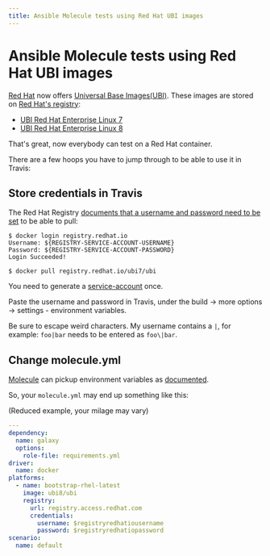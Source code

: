 ```yaml
---
title: Ansible Molecule tests using Red Hat UBI images
---
```


# Ansible Molecule tests using Red Hat UBI images

[Red Hat](https://www.redhat.com/en) now offers [Universal Base Images(UBI)](https://www.redhat.com/en/blog/introducing-red-hat-universal-base-image). These images are stored on [Red Hat's registry](https://access.redhat.com/containers/):

- [UBI Red Hat Enterprise Linux 7](https://access.redhat.com/containers/?tab=overview#/registry.access.redhat.com/ubi7/ubi)
- [UBI Red Hat Enterprise Linux 8](https://access.redhat.com/containers/?tab=overview#/registry.access.redhat.com/ubi8/ubi)

That's great, now everybody can test on a Red Hat container.

There are a few hoops you have to jump through to be able to use it in Travis:

## Store credentials in Travis

The Red Hat Registry [documents that a username and password need to be set](https://access.redhat.com/containers/?tab=images&get-method=registry-tokens#/registry.access.redhat.com/ubi8/ubi) to be able to pull:

```
$ docker login registry.redhat.io
Username: ${REGISTRY-SERVICE-ACCOUNT-USERNAME}
Password: ${REGISTRY-SERVICE-ACCOUNT-PASSWORD}
Login Succeeded!

$ docker pull registry.redhat.io/ubi7/ubi
```

You need to generate a [service-account](https://access.redhat.com/terms-based-registry/) once.

Paste the username and password in Travis, under the build -> more options -> settings - environment variables.

Be sure to escape weird characters. My username contains a `|`, for example: `foo|bar` needs to be entered as `foo\|bar`.

## Change molecule.yml

[Molecule](https://molecule.readthedocs.io/) can pickup environment variables as [documented](https://molecule.readthedocs.io/en/stable/configuration.html#variable-substitution).

So, your `molecule.yml` may end up something like this:

(Reduced example, your milage may vary)

```yaml
---
dependency:
  name: galaxy
  options:
    role-file: requirements.yml
driver:
  name: docker
platforms:
  - name: bootstrap-rhel-latest
    image: ubi8/ubi
    registry:
      url: registry.access.redhat.com
      credentials:
        username: $registryredhatiousername
        password: $registryredhatiopassword
scenario:
  name: default
```
